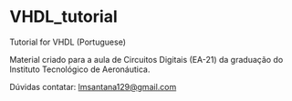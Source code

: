 # VHDL_tutorial
Tutorial for VHDL (Portuguese)

Material criado para a aula de Circuitos Digitais (EA-21) da graduação do Instituto Tecnológico de Aeronáutica.

Dúvidas contatar: lmsantana129@gmail.com
